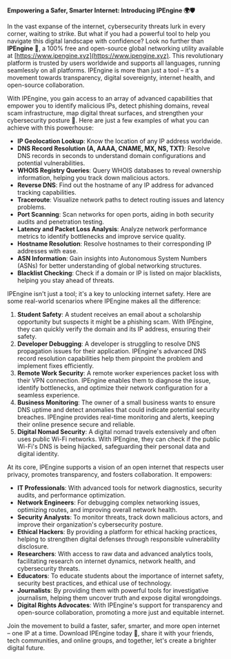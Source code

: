 **Empowering a Safer, Smarter Internet: Introducing IPEngine 🌍🛡️**

In the vast expanse of the internet, cybersecurity threats lurk in every corner, waiting to strike. But what if you had a powerful tool to help you navigate this digital landscape with confidence? Look no further than **IPEngine** 🚀, a 100% free and open-source global networking utility available at [https://www.ipengine.xyz](https://www.ipengine.xyz). This revolutionary platform is trusted by users worldwide and supports all languages, running seamlessly on all platforms. IPEngine is more than just a tool – it's a movement towards transparency, digital sovereignty, internet health, and open-source collaboration.

With IPEngine, you gain access to an array of advanced capabilities that empower you to identify malicious IPs, detect phishing domains, reveal scam infrastructure, map digital threat surfaces, and strengthen your cybersecurity posture 🔐. Here are just a few examples of what you can achieve with this powerhouse:

*   **IP Geolocation Lookup**: Know the location of any IP address worldwide.
*   **DNS Record Resolution (A, AAAA, CNAME, MX, NS, TXT)**: Resolve DNS records in seconds to understand domain configurations and potential vulnerabilities.
*   **WHOIS Registry Queries**: Query WHOIS databases to reveal ownership information, helping you track down malicious actors.
*   **Reverse DNS**: Find out the hostname of any IP address for advanced tracking capabilities.
*   **Traceroute**: Visualize network paths to detect routing issues and latency problems.
*   **Port Scanning**: Scan networks for open ports, aiding in both security audits and penetration testing.
*   **Latency and Packet Loss Analysis**: Analyze network performance metrics to identify bottlenecks and improve service quality.
*   **Hostname Resolution**: Resolve hostnames to their corresponding IP addresses with ease.
*   **ASN Information**: Gain insights into Autonomous System Numbers (ASNs) for better understanding of global networking structures.
*   **Blacklist Checking**: Check if a domain or IP is listed on major blacklists, helping you stay ahead of threats.

IPEngine isn't just a tool; it's a key to unlocking internet safety. Here are some real-world scenarios where IPEngine makes all the difference:

1.  **Student Safety**: A student receives an email about a scholarship opportunity but suspects it might be a phishing scam. With IPEngine, they can quickly verify the domain and its IP address, ensuring their safety.
2.  **Developer Debugging**: A developer is struggling to resolve DNS propagation issues for their application. IPEngine's advanced DNS record resolution capabilities help them pinpoint the problem and implement fixes efficiently.
3.  **Remote Work Security**: A remote worker experiences packet loss with their VPN connection. IPEngine enables them to diagnose the issue, identify bottlenecks, and optimize their network configuration for a seamless experience.
4.  **Business Monitoring**: The owner of a small business wants to ensure DNS uptime and detect anomalies that could indicate potential security breaches. IPEngine provides real-time monitoring and alerts, keeping their online presence secure and reliable.
5.  **Digital Nomad Security**: A digital nomad travels extensively and often uses public Wi-Fi networks. With IPEngine, they can check if the public Wi-Fi's DNS is being hijacked, safeguarding their personal data and digital identity.

At its core, IPEngine supports a vision of an open internet that respects user privacy, promotes transparency, and fosters collaboration. It empowers:

*   **IT Professionals**: With advanced tools for network diagnostics, security audits, and performance optimization.
*   **Network Engineers**: For debugging complex networking issues, optimizing routes, and improving overall network health.
*   **Security Analysts**: To monitor threats, track down malicious actors, and improve their organization's cybersecurity posture.
*   **Ethical Hackers**: By providing a platform for ethical hacking practices, helping to strengthen digital defenses through responsible vulnerability disclosure.
*   **Researchers**: With access to raw data and advanced analytics tools, facilitating research on internet dynamics, network health, and cybersecurity threats.
*   **Educators**: To educate students about the importance of internet safety, security best practices, and ethical use of technology.
*   **Journalists**: By providing them with powerful tools for investigative journalism, helping them uncover truth and expose digital wrongdoings.
*   **Digital Rights Advocates**: With IPEngine's support for transparency and open-source collaboration, promoting a more just and equitable internet.

Join the movement to build a faster, safer, smarter, and more open internet – one IP at a time. Download IPEngine today 📡, share it with your friends, tech communities, and online groups, and together, let's create a brighter digital future.
